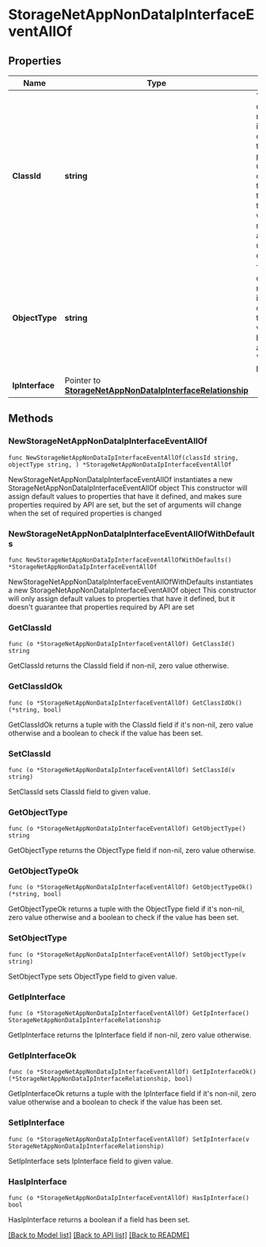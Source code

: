 # StorageNetAppNonDataIpInterfaceEventAllOf

## Properties

Name | Type | Description | Notes
------------ | ------------- | ------------- | -------------
**ClassId** | **string** | The fully-qualified name of the instantiated, concrete type. This property is used as a discriminator to identify the type of the payload when marshaling and unmarshaling data. | [default to "storage.NetAppNonDataIpInterfaceEvent"]
**ObjectType** | **string** | The fully-qualified name of the instantiated, concrete type. The value should be the same as the &#39;ClassId&#39; property. | [default to "storage.NetAppNonDataIpInterfaceEvent"]
**IpInterface** | Pointer to [**StorageNetAppNonDataIpInterfaceRelationship**](StorageNetAppNonDataIpInterfaceRelationship.md) |  | [optional] 

## Methods

### NewStorageNetAppNonDataIpInterfaceEventAllOf

`func NewStorageNetAppNonDataIpInterfaceEventAllOf(classId string, objectType string, ) *StorageNetAppNonDataIpInterfaceEventAllOf`

NewStorageNetAppNonDataIpInterfaceEventAllOf instantiates a new StorageNetAppNonDataIpInterfaceEventAllOf object
This constructor will assign default values to properties that have it defined,
and makes sure properties required by API are set, but the set of arguments
will change when the set of required properties is changed

### NewStorageNetAppNonDataIpInterfaceEventAllOfWithDefaults

`func NewStorageNetAppNonDataIpInterfaceEventAllOfWithDefaults() *StorageNetAppNonDataIpInterfaceEventAllOf`

NewStorageNetAppNonDataIpInterfaceEventAllOfWithDefaults instantiates a new StorageNetAppNonDataIpInterfaceEventAllOf object
This constructor will only assign default values to properties that have it defined,
but it doesn't guarantee that properties required by API are set

### GetClassId

`func (o *StorageNetAppNonDataIpInterfaceEventAllOf) GetClassId() string`

GetClassId returns the ClassId field if non-nil, zero value otherwise.

### GetClassIdOk

`func (o *StorageNetAppNonDataIpInterfaceEventAllOf) GetClassIdOk() (*string, bool)`

GetClassIdOk returns a tuple with the ClassId field if it's non-nil, zero value otherwise
and a boolean to check if the value has been set.

### SetClassId

`func (o *StorageNetAppNonDataIpInterfaceEventAllOf) SetClassId(v string)`

SetClassId sets ClassId field to given value.


### GetObjectType

`func (o *StorageNetAppNonDataIpInterfaceEventAllOf) GetObjectType() string`

GetObjectType returns the ObjectType field if non-nil, zero value otherwise.

### GetObjectTypeOk

`func (o *StorageNetAppNonDataIpInterfaceEventAllOf) GetObjectTypeOk() (*string, bool)`

GetObjectTypeOk returns a tuple with the ObjectType field if it's non-nil, zero value otherwise
and a boolean to check if the value has been set.

### SetObjectType

`func (o *StorageNetAppNonDataIpInterfaceEventAllOf) SetObjectType(v string)`

SetObjectType sets ObjectType field to given value.


### GetIpInterface

`func (o *StorageNetAppNonDataIpInterfaceEventAllOf) GetIpInterface() StorageNetAppNonDataIpInterfaceRelationship`

GetIpInterface returns the IpInterface field if non-nil, zero value otherwise.

### GetIpInterfaceOk

`func (o *StorageNetAppNonDataIpInterfaceEventAllOf) GetIpInterfaceOk() (*StorageNetAppNonDataIpInterfaceRelationship, bool)`

GetIpInterfaceOk returns a tuple with the IpInterface field if it's non-nil, zero value otherwise
and a boolean to check if the value has been set.

### SetIpInterface

`func (o *StorageNetAppNonDataIpInterfaceEventAllOf) SetIpInterface(v StorageNetAppNonDataIpInterfaceRelationship)`

SetIpInterface sets IpInterface field to given value.

### HasIpInterface

`func (o *StorageNetAppNonDataIpInterfaceEventAllOf) HasIpInterface() bool`

HasIpInterface returns a boolean if a field has been set.


[[Back to Model list]](../README.md#documentation-for-models) [[Back to API list]](../README.md#documentation-for-api-endpoints) [[Back to README]](../README.md)


